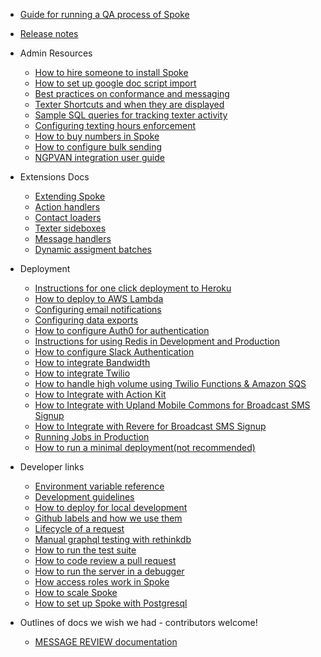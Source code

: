 - [Guide for running a QA process of Spoke](HOWTO_QA_GUIDE.md)
- [Release notes](RELEASE_NOTES.md)

- Admin Resources
  - [How to hire someone to install Spoke](HOWTO_HIRE_SOMEONE_TO_INSTALL_SPOKE.md)
  - [How to set up google doc script import](HOWTO_IMPORT_GOOGLE_DOCS_SCRIPTS_TO_IMPORT.md)
  - [Best practices on conformance and messaging](REFERENCE-best-practices-conformance-messaging.md)
  - [Texter Shortcuts and when they are displayed](REFERENCE-shortcut-rules.md)
  - [Sample SQL queries for tracking texter activity](REFERENCE_TEXTER_ACTIVITY_QUERIES.md)
  - [Configuring texting hours enforcement](HOWTO_TEXTING_HOURS_ENFORCEMENT.md)
  - [How to buy numbers in Spoke](HOWTO_BUY_NUMBERS_IN_SPOKE.md)
  - [How to configure bulk sending](HOWTO-use_bulk_sending.md)
  - [NGPVAN integration user guide](REFERENCE-NGPVAN_user_guide.md)

- Extensions Docs
  - [Extending Spoke](HOWTO-extend-spoke.md)
  - [Action handlers](HOWTO-use-action-handlers.md)
  - [Contact loaders](HOWTO-use-contact-loaders.md)
  - [Texter sideboxes](HOWTO-use-texter-sideboxes.md)
  - [Message handlers](HOWTO-use-message-handlers.md)
  - [Dynamic assigment batches](HOWTO-use-dynamicassignment-batches.md)

- Deployment

  - [Instructions for one click deployment to Heroku](HOWTO_HEROKU_DEPLOY.md)
  - [How to deploy to AWS Lambda](HOWTO_DEPLOYING_AWS_LAMBDA.md)
  - [Configuring email notifications](HOWTO_EMAIL_CONFIGURATION.md)
  - [Configuring data exports](HOWTO_DATA_EXPORTING.md)
  - [How to configure Auth0 for authentication](HOWTO-configure-auth0.md)
  - [Instructions for using Redis in Development and Production](HOWTO_CONNECT_WITH_REDIS.md)
  - [How to configure Slack Authentication](HOWTO_INTEGRATE_SLACK_AUTH.md)
  - [How to integrate Bandwidth](HOWTO_INTEGRATE_BANDWIDTH.md)
  - [How to integrate Twilio](HOWTO_INTEGRATE_TWILIO.md)
  - [How to handle high volume using Twilio Functions & Amazon SQS](HOWTO_setup_twilio_amazon_SQS.md)
  - [How to Integrate with Action Kit](HOWTO_INTEGRATE_WITH_ACTIONKIT.md)
  - [How to Integrate with Upland Mobile Commons for Broadcast SMS Signup](HOWTO_INTEGRATE_WITH_MOBILE_COMMONS.md)
  - [How to Integrate with Revere for Broadcast SMS Signup](HOWTO_INTEGRATE_WITH_REVERE.md)
  - [Running Jobs in Production](PROD_RUNNING_JOBS.md)
  - [How to run a minimal deployment(not recommended)](HOWTO_MINIMALIST_DEPLOY.md)

- Developer links

  - [Environment variable reference](REFERENCE-environment_variables.md)
  - [Development guidelines](EXPLANATION-development-guidelines.md)
  - [How to deploy for local development](HOWTO_DEVELOPMENT_LOCAL_SETUP.md)
  - [Github labels and how we use them](EXPLANATION-labels.md)
  - [Lifecycle of a request](EXPLANATION-request-example.md)
  - [Manual graphql testing with rethinkdb](HOWTO_GRAPHQL_DEBUG.md)
  - [How to run the test suite](HOWTO-run_tests.md)
  - [How to code review a pull request](HOWTO_CODE_REVIEW.md)
  - [How to run the server in a debugger](HOWTO_RUN_THE_SERVER_IN_A_DEBUGGER.md)
  - [How access roles work in Spoke](REFERENCE_ROLES_DESCRIPTION.md)
  - [How to scale Spoke](HOWTO-scale-spoke-plan.md)
  - [How to set up Spoke with Postgresql](HOWTO_USE_POSTGRESQL.md)
  
- Outlines of docs we wish we had - contributors welcome!

  - [MESSAGE REVIEW documentation](EXPLANATION_MESSAGE_REVIEW.md)
